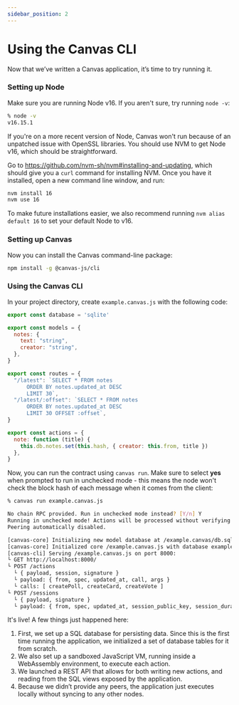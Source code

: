 ```yaml
---
sidebar_position: 2
---
```


# Using the Canvas CLI

Now that we’ve written a Canvas application, it’s time to try running it.

### Setting up Node

Make sure you are running Node v16. If you aren't sure, try running `node -v`:

```bash
% node -v
v16.15.1
```

If you're on a more recent version of Node, Canvas won't run because of an unpatched issue with OpenSSL libraries. You should use NVM to get Node v16, which should be straightforward.

Go to https://github.com/nvm-sh/nvm#installing-and-updating, which should give you a `curl` command for installing NVM. Once you have it installed, open a new command line window, and run:

```bash
nvm install 16
nvm use 16
```

To make future installations easier, we also recommend running `nvm alias default 16` to set your default Node to v16.

### Setting up Canvas

Now you can install the Canvas command-line package:

```bash
npm install -g @canvas-js/cli
```

### Using the Canvas CLI

In your project directory, create `example.canvas.js` with the following code:

```js
export const database = 'sqlite'

export const models = {
  notes: {
    text: "string",
    creator: "string",
  },
}

export const routes = {
  "/latest": `SELECT * FROM notes
      ORDER BY notes.updated_at DESC
      LIMIT 30`,
  "/latest/:offset": `SELECT * FROM notes
      ORDER BY notes.updated_at DESC
      LIMIT 30 OFFSET :offset`,
}

export const actions = {
  note: function (title) {
    this.db.notes.set(this.hash, { creator: this.from, title })
  },
}
```

Now, you can run the contract using `canvas run`. Make sure to select **yes** when prompted to run in unchecked mode - this means the node won't check the block hash of each message when it comes from the client:

```bash
% canvas run example.canvas.js

No chain RPC provided. Run in unchecked mode instead? [Y/n] Y
Running in unchecked mode! Actions will be processed without verifying a blockhash.
Peering automatically disabled.

[canvas-core] Initializing new model database at /example.canvas/db.sqlite
[canvas-core] Initialized core /example.canvas.js with database example.canvas
[canvas-cli] Serving /example.canvas.js on port 8000:
└ GET http://localhost:8000/
└ POST /actions
  └ { payload, session, signature }
  └ payload: { from, spec, updated_at, call, args }
  └ calls: [ createPoll, createCard, createVote ]
└ POST /sessions
  └ { payload, signature }
  └ payload: { from, spec, updated_at, session_public_key, session_duration }
```

It's live! A few things just happened here:

1. First, we set up a SQL database for persisting data. Since this is the first time running the application, we initialized a set of database tables for it from scratch.
2. We also set up a sandboxed JavaScript VM, running inside a WebAssembly environment, to execute each action.
3. We launched a REST API that allows for both writing new actions, and reading from the SQL views exposed by the application.
4. Because we didn’t provide any peers, the application just executes locally without syncing to any other nodes.
